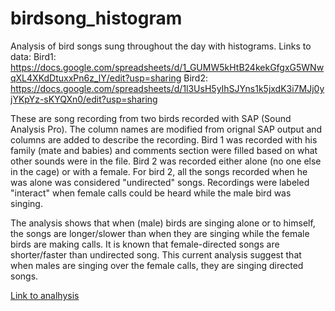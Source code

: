 # birdsong_histogram
Analysis of bird songs sung throughout the day with histograms. 
Links to data:
Bird1: https://docs.google.com/spreadsheets/d/1_GUMW5kHtB24kekGfgxG5WNwqXL4XKdDtuxxPn6z_lY/edit?usp=sharing
Bird2: https://docs.google.com/spreadsheets/d/1l3UsH5yIhSJYns1k5jxdK3i7MJj0yjYKpYz-sKYQXn0/edit?usp=sharing

These are song recording from two birds recorded with SAP (Sound Analysis Pro). The column names are modified from orignal SAP output and columns are added to describe the recording. 
Bird 1 was recorded with his family (mate and babies) and comments section were filled based on what other sounds were in the file.
Bird 2 was recorded either alone (no one else in the cage) or with a female. For bird 2, all the songs recorded when he was alone was considered "undirected" songs. Recordings were labeled "interact" when female calls could be heard while the male bird was singing.

The analysis shows that when (male) birds are singing alone or to himself, the songs are longer/slower than when they are singing while the female birds are making calls. It is known that female-directed songs are shorter/faster than undirected song. This current analysis suggest that when males are singing over the female calls, they are singing directed songs. 

[Link to analhysis](https://github.com/maayaikeda/birdsong_histogram/blob/master/Birdsong_analysis.md)
